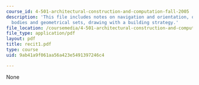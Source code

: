 ```yaml
---
course_id: 4-501-architectural-construction-and-computation-fall-2005
description: 'This file includes notes on navigation and orientation, organizing parts:
  bodies and geometrical sets, drawing with a building strategy.'
file_location: /coursemedia/4-501-architectural-construction-and-computation-fall-2005/9ab41a9f061aa56a423e5491397246c4_recit1.pdf
file_type: application/pdf
layout: pdf
title: recit1.pdf
type: course
uid: 9ab41a9f061aa56a423e5491397246c4

---
```

None